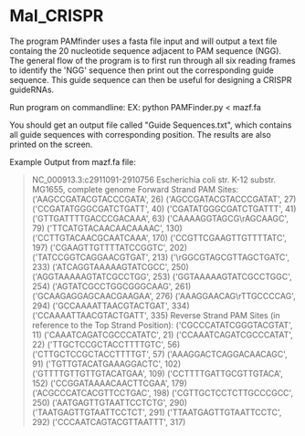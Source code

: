 # Mal_CRISPR
The program PAMfinder uses a fasta file input and will output a text file containg the 20 nucleotide sequence adjacent to PAM sequence (NGG).
The general flow of the program is to first run through all six reading frames to identify the 'NGG' sequence then print out the corresponding
guide sequence. This guide sequence can then be useful for designing a CRISPR guideRNAs.

Run program on commandline:
    EX: python PAMFinder.py < mazf.fa 
    
    
You should get an output file called "Guide Sequences.txt", which contains all guide sequences with corresponding position. The results
are also printed on the screen. 

Example Output from mazf.fa file:

>NC_000913.3:c2911091-2910756 Escherichia coli str. K-12 substr. MG1655, complete genome
Forward Strand PAM Sites:
('AAGCCGATACGTACCCGATA', 26)
('AGCCGATACGTACCCGATAT', 27)
('CCGATATGGGCGATCTGATT', 40)
('CGATATGGGCGATCTGATTT', 41)
('GTTGATTTTGACCCGACAAA', 63)
('CAAAAGGTAGCG\rAGCAAGC', 79)
('TTCATGTACAACAACAAAAC', 130)
('CCTTGTACAACGCAATCAAA', 170)
('CCGTTCGAAGTTGTTTTATC', 197)
('CGAAGTTGTTTTATCCGGTC', 202)
('TATCCGGTCAGGAACGTGAT', 213)
('\rGGCGTAGCGTTAGCTGATC', 233)
('ATCAGGTAAAAAGTATCGCC', 250)
('AGGTAAAAAGTATCGCCTGG', 253)
('GGTAAAAAGTATCGCCTGGC', 254)
('AGTATCGCCTGGCGGGCAAG', 261)
('GCAAGAGGAGCAACGAAGAA', 276)
('AAAGGAACAG\rTTGCCCCAG', 294)
('GCCAAAATTAACGTACTGAT', 334)
('CCAAAATTAACGTACTGATT', 335)
Reverse Strand PAM Sites (in reference to the Top Strand Position):
('CGCCCATATCGGGTACGTAT', 11)
('CAAATCAGATCGCCCATATC', 21)
('CCAAATCAGATCGCCCATAT', 22)
('TTGCTCCGCTACCTTTTGTC', 56)
('CTTGCTCCGCTACCTTTTGT', 57)
('AAAGGACTCAGGACAACAGC', 91)
('TGTTGTACATGAAAGGACTC', 102)
('GTTTTGTTGTTGTACATGAA', 109)
('CCTTTTGATTGCGTTGTACA', 152)
('CCGGATAAAACAACTTCGAA', 179)
('ACGCCCATCACGTTCCTGAC', 198)
('CGTTGCTCCTCTTGCCCGCC', 250)
('AATGAGTTGTAATTCCTCTG', 290)
('TAATGAGTTGTAATTCCTCT', 291)
('TTAATGAGTTGTAATTCCTC', 292)
('CCCAATCAGTACGTTAATTT', 317)
